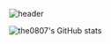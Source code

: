 <!-- 인사 -->
![header](https://capsule-render.vercel.app/api?type=rounded&color=0:43cea2,100:185a9d&fontColor=f7f5f5&text=Welcome%20to%20Tae%20Hyun's%20GitHub%20👋&animation=twinkling&fontSize=40&fontAlignY=50&fontAlign=50&height=180)

<!-- 상태 카드 -->
![the0807's GitHub stats](https://github-readme-stats.vercel.app/api?username=the0807&include_all_commits=true&show_icons=true)

<!--
**the0807/the0807** is a ✨ _special_ ✨ repository because its `README.md` (this file) appears on your GitHub profile.

Here are some ideas to get you started:

- 🔭 I’m currently working on ...
- 🌱 I’m currently learning ...
- 👯 I’m looking to collaborate on ...
- 🤔 I’m looking for help with ...
- 💬 Ask me about ...
- 📫 How to reach me: ...
- 😄 Pronouns: ...
- ⚡ Fun fact: ...
-->
